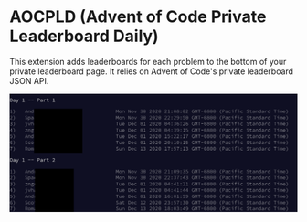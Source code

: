 # AOCPLD (Advent of Code Private Leaderboard Daily)

This extension adds leaderboards for each problem to the bottom of
your private leaderboard page. It relies on Advent of Code's private
leaderboard JSON API.

![Screenshot](/images/screenshot.png)
